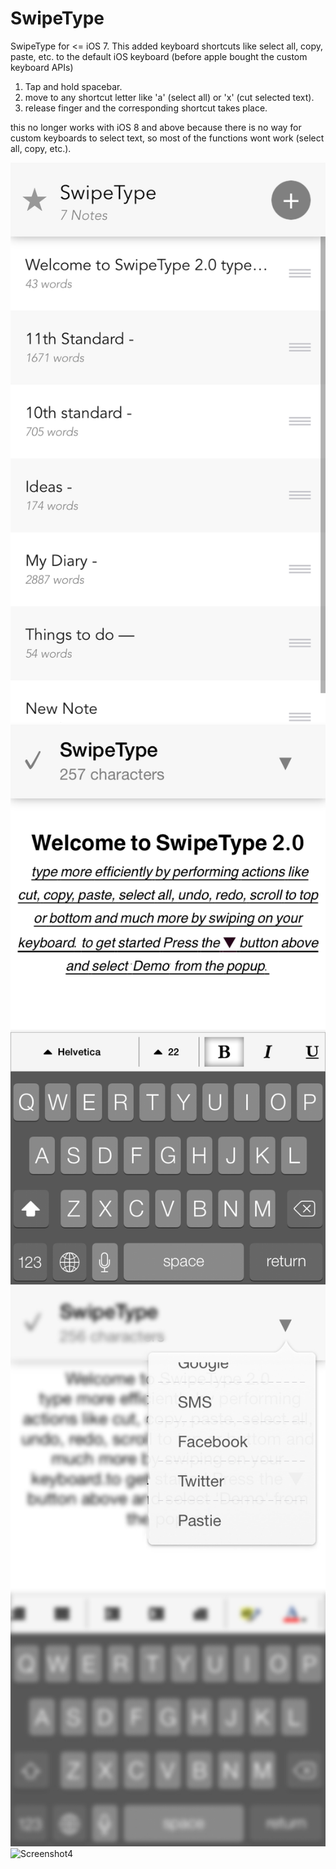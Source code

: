 SwipeType
=========

SwipeType for &lt;= iOS 7. This added keyboard shortcuts like select all, copy, paste, etc. to the default iOS keyboard (before apple bought the custom keyboard APIs)

1. Tap and hold spacebar.
2. move to any shortcut letter like 'a' (select all) or 'x' (cut selected text).
3. release finger and the corresponding shortcut takes place.

this no longer works with iOS 8 and above because there is no way for custom keyboards to select text, so most of the functions wont work (select all, copy, etc.). 

![Screenshot1](https://raw.githubusercontent.com/Saltb0xApps/SwipeType/master/ScreenShots/4%20Inch/Screenshot1.PNG)
![Screenshot2](https://raw.githubusercontent.com/Saltb0xApps/SwipeType/master/ScreenShots/4%20Inch/Screenshot2.PNG)
![Screenshot3](https://raw.githubusercontent.com/Saltb0xApps/SwipeType/master/ScreenShots/4%20Inch/screenshot3.jpg)
![Screenshot4](https://raw.githubusercontent.com/Saltb0xApps/SwipeType/master/ScreenShots/4%20Inch/Screenshot4.jpg)
